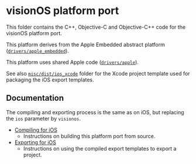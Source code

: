 # visionOS platform port

This folder contains the C++, Objective-C and Objective-C++ code for the visionOS
platform port.

This platform derives from the Apple Embedded abstract platform ([`drivers/apple_embedded`](drivers/apple_embedded)).

This platform uses shared Apple code ([`drivers/apple`](drivers/apple)).

See also [`misc/dist/ios_xcode`](/misc/dist/ios_xcode) folder for the Xcode
project template used for packaging the iOS export templates.

## Documentation

The compiling and exporting process is the same as on iOS, but replacing the `ios` parameter by `visionos`.

- [Compiling for iOS](https://docs.godotengine.org/en/latest/contributing/development/compiling/compiling_for_ios.html)
  - Instructions on building this platform port from source.
- [Exporting for iOS](https://docs.godotengine.org/en/latest/tutorials/export/exporting_for_ios.html)
  - Instructions on using the compiled export templates to export a project.
